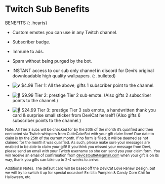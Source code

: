 # Twitch Sub Benefits

BENEFITS
{: .hearts}

* Custom emotes you can use in any Twitch channel.
* Subscriber badge.
* Immune to ads.
* Spam without being purged by the bot.
* INSTANT access to our sub only channel in discord for Devi’s original downloadable high quality wallpapers.
{: .bulleted}

* *![💕](https://s.w.org/images/core/emoji/2.2.1/svg/1f495.svg)* $4.99 Tier 1: All the above, gifts 1 subscriber point to the channel.
* *![🍰](https://s.w.org/images/core/emoji/2.2.1/svg/1f370.svg)* $9.99 Tier 2: prestige Tier 2 sub emote. (Also gifts 2 subscriber points to the channel.)
* *![💌](https://s.w.org/images/core/emoji/2.2.1/svg/1f48c.svg)* $24.99 Tier 3: prestige Tier 3 sub emote, a handwritten thank you card & surprise small sticker from DeviCat herself! (Also gifts 6 subscriber points to the channel.)

<small>Note: All Tier 3 subs will be checked for by the 20th of the month it’s qualified and then contacted via Twitch whispers from CutieCakeBot with your gift claim form! Due date to claim is by the 25th of the current month. If no form is filled, it will be deemed as not claimed for the month it was qualified. As such, please make sure your messages are enabled to be able to claim your gift! If you think you missed your message from Devi, please send an email with your Twitch username so she can send you your claim form. You will receive an email of confirmation from devicatoutlet@gmail.com when your gift is on its way, thank you gifts can take up to 2-4 weeks to arrive.</small>

<small>Additional Notes: The default card will be based off the DeviCat Love Renew Design, but we will try to switch it up for special occasion! Ex: Lita Pumpkin & Candy Corn Chii for Halloween, etc.</small>
